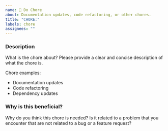 ```yaml
---
name: 🧹 Do Chore
about: Documentation updates, code refactoring, or other chores.
title: "CHORE:"
labels: chore
assignees: ""
---
```


### Description

What is the chore about? Please provide a clear and concise description of what
the chore is.

Chore examples:

- Documentation updates
- Code refactoring
- Dependency updates

### Why is this beneficial?

Why do you think this chore is needed? Is it related to a problem that you
encounter that are not related to a bug or a feature request?
